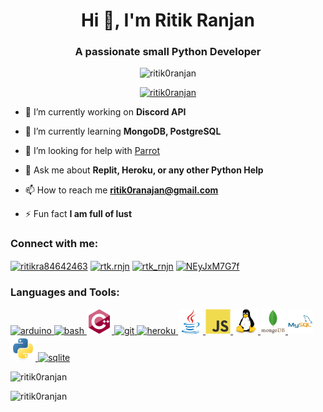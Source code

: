 <h1 align="center">Hi 👋, I'm Ritik Ranjan</h1>
<h3 align="center">A passionate small Python Developer</h3>

<p align="center"> <img src="https://komarev.com/ghpvc/?username=ritik0ranjan&label=Profile%20views&color=0e75b6&style=flat" alt="ritik0ranjan" /> </p>

<p align="center"> <a href="https://github.com/ryo-ma/github-profile-trophy"><img src="https://github-profile-trophy.vercel.app/?username=ritik0ranjan" alt="ritik0ranjan" /></a> </p>

- 🔭 I’m currently working on **Discord API**

- 🌱 I’m currently learning **MongoDB, PostgreSQL**

- 🤝 I’m looking for help with [Parrot](https://github.com/ritik0ranjan/Parrot)

- 💬 Ask me about **Replit, Heroku, or any other Python Help**

- 📫 How to reach me **ritik0ranajan@gmail.com**

- ⚡ Fun fact **I am full of lust**

<h3 align="left">Connect with me:</h3>
<p align="left">
<a href="https://twitter.com/ritikra84642463" target="blank"><img align="center" src="https://1000logos.net/wp-content/uploads/2017/06/Twitter-Logo.png" alt="ritikra84642463" height="30" width="30" /></a>
<a href="https://fb.com/rtk.rnjn" target="blank"><img align="center" src="https://upload.wikimedia.org/wikipedia/commons/thumb/5/51/Facebook_f_logo_(2019).svg/1200px-Facebook_f_logo_(2019).svg.png" alt="rtk.rnjn" height="30" width="30" /></a>
<a href="https://instagram.com/rtk_rnjn" target="blank"><img align="center" src="https://www.northstar-alliance.org/wp-content/uploads/2019/08/insta-logo.png" alt="rtk_rnjn" height="30" width="30" /></a>
<a href="https://discord.gg/NEyJxM7G7f" target="blank"><img align="center" src="https://maxcdn.icons8.com/Share/icon/Logos/discord_logo1600.png" alt="NEyJxM7G7f" height="30" width="30" /></a>
</p>

<h3 align="left">Languages and Tools:</h3>
<p align="left"> <a href="https://www.arduino.cc/" target="_blank"> <img src="https://cdn.worldvectorlogo.com/logos/arduino-1.svg" alt="arduino" width="40" height="40"/> </a> <a href="https://www.gnu.org/software/bash/" target="_blank"> <img src="https://www.vectorlogo.zone/logos/gnu_bash/gnu_bash-icon.svg" alt="bash" width="40" height="40"/> </a> <a href="https://www.w3schools.com/cpp/" target="_blank"> <img src="https://raw.githubusercontent.com/devicons/devicon/master/icons/cplusplus/cplusplus-original.svg" alt="cplusplus" width="40" height="40"/> </a> <a href="https://git-scm.com/" target="_blank"> <img src="https://www.vectorlogo.zone/logos/git-scm/git-scm-icon.svg" alt="git" width="40" height="40"/> </a> <a href="https://heroku.com" target="_blank"> <img src="https://www.vectorlogo.zone/logos/heroku/heroku-icon.svg" alt="heroku" width="40" height="40"/> </a> <a href="https://www.java.com" target="_blank"> <img src="https://raw.githubusercontent.com/devicons/devicon/master/icons/java/java-original.svg" alt="java" width="40" height="40"/> </a> <a href="https://developer.mozilla.org/en-US/docs/Web/JavaScript" target="_blank"> <img src="https://raw.githubusercontent.com/devicons/devicon/master/icons/javascript/javascript-original.svg" alt="javascript" width="40" height="40"/> </a> <a href="https://www.linux.org/" target="_blank"> <img src="https://raw.githubusercontent.com/devicons/devicon/master/icons/linux/linux-original.svg" alt="linux" width="40" height="40"/> </a> <a href="https://www.mongodb.com/" target="_blank"> <img src="https://raw.githubusercontent.com/devicons/devicon/master/icons/mongodb/mongodb-original-wordmark.svg" alt="mongodb" width="40" height="40"/> </a> <a href="https://www.mysql.com/" target="_blank"> <img src="https://raw.githubusercontent.com/devicons/devicon/master/icons/mysql/mysql-original-wordmark.svg" alt="mysql" width="40" height="40"/> </a> <a href="https://www.python.org" target="_blank"> <img src="https://raw.githubusercontent.com/devicons/devicon/master/icons/python/python-original.svg" alt="python" width="40" height="40"/> </a> <a href="https://www.sqlite.org/" target="_blank"> <img src="https://www.vectorlogo.zone/logos/sqlite/sqlite-icon.svg" alt="sqlite" width="40" height="40"/> </a> </p>

<p><img src="https://github-readme-stats.vercel.app/api?username=ritik0ranjan&show_icons=true&locale=en&theme=dark" alt="ritik0ranjan" /></p>
<p><img src="https://github-readme-streak-stats.herokuapp.com/?user=ritik0ranjan&theme=dark" alt="ritik0ranjan" /></p>
